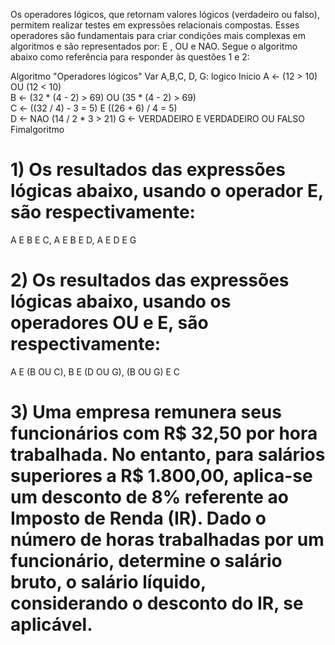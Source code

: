Os operadores lógicos, que retornam valores lógicos (verdadeiro ou falso), permitem realizar testes em expressões relacionais compostas. Esses operadores são fundamentais para criar condições mais complexas em algoritmos e são representados por: E , OU  e NAO. Segue o algoritmo abaixo como referência para responder às questões 1 e 2:


Algoritmo "Operadores lógicos"
Var
    A,B,C, D, G: logico
Inicio
    A <- (12 > 10) OU (12 < 10)   
    B <- (32 * (4 - 2) > 69) OU (35 * (4 - 2) > 69)  
    C <- ((32 / 4) - 3 = 5) E ((26 + 6) / 4 = 5)  
    D <- NAO (14 / 2 * 3 > 21) 
    G <- VERDADEIRO E VERDADEIRO OU FALSO 
Fimalgoritmo

# 1) Os resultados das expressões lógicas abaixo, usando o operador E, são respectivamente:

A E B E C,                 A E B E D,                  A E D E G

# 2) Os resultados das expressões lógicas abaixo, usando os operadores OU e E, são respectivamente: 

A E (B OU C),                B E (D OU G),                (B OU G) E C

# 3) Uma empresa remunera seus funcionários com R$ 32,50 por hora trabalhada. No entanto, para salários superiores a R$ 1.800,00, aplica-se um desconto de 8% referente ao Imposto de Renda (IR). Dado o número de horas trabalhadas por um funcionário, determine o salário bruto, o salário líquido, considerando o desconto do IR, se aplicável.
